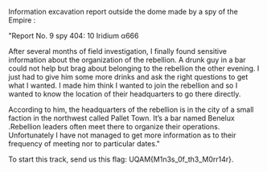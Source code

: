 Information excavation report outside the dome made by a spy of the Empire :

"Report No. 9 spy 404: 10 Iridium α666

After several months of field investigation, I finally found sensitive information about the organization of the rebellion. A drunk guy in a bar could not help but brag about belonging to the rebellion the other evening. I just had to give him some more drinks and ask the right questions to get what I wanted. I made him think I wanted to join the rebellion and so I wanted to know the location of their headquarters to go there directly.

According to him, the headquarters of the rebellion is in the city of a small faction in the northwest called Pallet Town. It’s a  bar named Benelux .Rebellion leaders often meet there to organize their operations. Unfortunately I have not managed to get more information as to their frequency of meeting nor to particular dates."

To start this track, send us this flag: UQAM{M1n3s_0f_th3_M0rr14r}.
